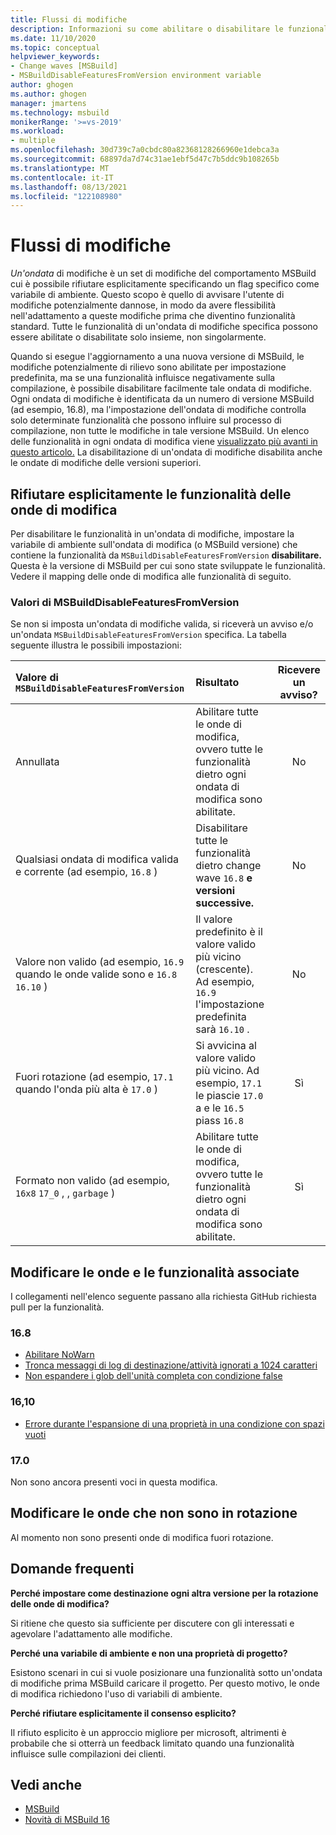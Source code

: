 ```yaml
---
title: Flussi di modifiche
description: Informazioni su come abilitare o disabilitare le funzionalità in MSBuild potenzialmente dannose.
ms.date: 11/10/2020
ms.topic: conceptual
helpviewer_keywords:
- Change waves [MSBuild]
- MSBuildDisableFeaturesFromVersion environment variable
author: ghogen
ms.author: ghogen
manager: jmartens
ms.technology: msbuild
monikerRange: '>=vs-2019'
ms.workload:
- multiple
ms.openlocfilehash: 30d739c7a0cbdc80a82368128266960e1debca3a
ms.sourcegitcommit: 68897da7d74c31ae1ebf5d47c7b5ddc9b108265b
ms.translationtype: MT
ms.contentlocale: it-IT
ms.lasthandoff: 08/13/2021
ms.locfileid: "122108980"
---
```

# <a name="change-waves"></a>Flussi di modifiche

*Un'ondata* di modifiche è un set di modifiche del comportamento MSBuild cui è possibile rifiutare esplicitamente specificando un flag specifico come variabile di ambiente. Questo scopo è quello di avvisare l'utente di modifiche potenzialmente dannose, in modo da avere flessibilità nell'adattamento a queste modifiche prima che diventino funzionalità standard. Tutte le funzionalità di un'ondata di modifiche specifica possono essere abilitate o disabilitate solo insieme, non singolarmente.

Quando si esegue l'aggiornamento a una nuova versione di MSBuild, le modifiche potenzialmente di rilievo sono abilitate per impostazione predefinita, ma se una funzionalità influisce negativamente sulla compilazione, è possibile disabilitare facilmente tale ondata di modifiche. Ogni ondata di modifiche è identificata da un numero di versione MSBuild (ad esempio, 16.8), ma l'impostazione dell'ondata di modifiche controlla solo determinate funzionalità che possono influire sul processo di compilazione, non tutte le modifiche in tale versione MSBuild. Un elenco delle funzionalità in ogni ondata di modifica viene [visualizzato più avanti in questo articolo.](#change-waves-and-associated-features) La disabilitazione di un'ondata di modifiche disabilita anche le ondate di modifiche delle versioni superiori.

## <a name="opt-out-of-change-wave-features"></a>Rifiutare esplicitamente le funzionalità delle onde di modifica

Per disabilitare le funzionalità in un'ondata di modifiche, impostare la variabile di ambiente sull'ondata di modifica (o MSBuild versione) che contiene la funzionalità da `MSBuildDisableFeaturesFromVersion` **disabilitare.** Questa è la versione di MSBuild per cui sono state sviluppate le funzionalità. Vedere il mapping delle onde di modifica alle funzionalità di seguito.

### <a name="msbuilddisablefeaturesfromversion-values"></a>Valori di MSBuildDisableFeaturesFromVersion

Se non si imposta un'ondata di modifiche valida, si riceverà un avviso e/o un'ondata `MSBuildDisableFeaturesFromVersion` specifica. La tabella seguente illustra le possibili impostazioni:

| Valore di `MSBuildDisableFeaturesFromVersion`                         | Risultato        | Ricevere un avviso? |
| :-------------                                                    | :----------   | :----------: |
| Annullata                                                             | Abilitare tutte le onde di modifica, ovvero tutte le funzionalità dietro ogni ondata di modifica sono abilitate.               | No   |
| Qualsiasi ondata di modifica valida e corrente (ad esempio, `16.8` )                      | Disabilitare tutte le funzionalità dietro change wave `16.8` **e versioni successive.**                                           | No   |
| Valore non valido (ad esempio, `16.9` quando le onde valide sono e `16.8` `16.10` )| Il valore predefinito è il valore valido più vicino (crescente). Ad esempio, `16.9` l'impostazione predefinita sarà `16.10` .               | No   |
| Fuori rotazione (ad esempio, `17.1` quando l'onda più alta è `17.0` )      | Si avvicina al valore valido più vicino. Ad esempio, `17.1` le piascie `17.0` a e le `16.5` piass `16.8`                    | Sì  |
| Formato non valido (ad esempio, `16x8` `17_0` , , `garbage` )                    | Abilitare tutte le onde di modifica, ovvero tutte le funzionalità dietro ogni ondata di modifica sono abilitate.               | Sì  |

## <a name="change-waves-and-associated-features"></a>Modificare le onde e le funzionalità associate

I collegamenti nell'elenco seguente passano alla richiesta GitHub richiesta pull per la funzionalità.

### <a name="168"></a>16.8

- [Abilitare NoWarn](https://github.com/dotnet/msbuild/pull/5671)
- [Tronca messaggi di log di destinazione/attività ignorati a 1024 caratteri](https://github.com/dotnet/msbuild/pull/5553)
- [Non espandere i glob dell'unità completa con condizione false](https://github.com/dotnet/msbuild/pull/5669)

### <a name="1610"></a>16,10

- [Errore durante l'espansione di una proprietà in una condizione con spazi vuoti](https://github.com/dotnet/msbuild/pull/5672)

### <a name="170"></a>17.0

Non sono ancora presenti voci in questa modifica.

## <a name="change-waves-that-are-out-of-rotation"></a>Modificare le onde che non sono in rotazione

Al momento non sono presenti onde di modifica fuori rotazione.

## <a name="faq"></a>Domande frequenti

**Perché impostare come destinazione ogni altra versione per la rotazione delle onde di modifica?**

Si ritiene che questo sia sufficiente per discutere con gli interessati e agevolare l'adattamento alle modifiche.

**Perché una variabile di ambiente e non una proprietà di progetto?**

Esistono scenari in cui si vuole posizionare una funzionalità sotto un'ondata di modifiche prima MSBuild caricare il progetto. Per questo motivo, le onde di modifica richiedono l'uso di variabili di ambiente.

**Perché rifiutare esplicitamente il consenso esplicito?**

Il rifiuto esplicito è un approccio migliore per microsoft, altrimenti è probabile che si otterrà un feedback limitato quando una funzionalità influisce sulle compilazioni dei clienti.

## <a name="see-also"></a>Vedi anche

- [MSBuild](msbuild.md)
- [Novità di MSBuild 16](whats-new-msbuild-16-0.md)
